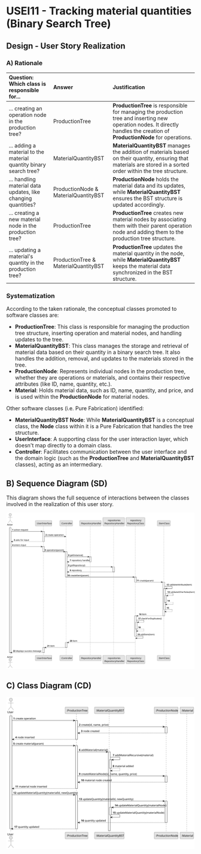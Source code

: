 # USEI11 - Tracking material quantities (Binary Search Tree)

## Design - User Story Realization 

### A) Rationale

| Question: Which class is responsible for...                        | Answer                               | Justification                                                                                                                                                                |
|:-------------------------------------------------------------------|:-------------------------------------|:-----------------------------------------------------------------------------------------------------------------------------------------------------------------------------|
| ... creating an operation node in the production tree?             | ProductionTree                       | **ProductionTree** is responsible for managing the production tree and inserting new operation nodes. It directly handles the creation of **ProductionNode** for operations. |
| ... adding a material to the material quantity binary search tree? | MaterialQuantityBST                  | **MaterialQuantityBST** manages the addition of materials based on their quantity, ensuring that materials are stored in a sorted order within the tree structure.           |
| ... handling material data updates, like changing quantities?      | ProductionNode & MaterialQuantityBST | **ProductionNode** holds the material data and its updates, while **MaterialQuantityBST** ensures the BST structure is updated accordingly.                                  |
| ... creating a new material node in the production tree?           | ProductionTree                       | **ProductionTree** creates new material nodes by associating them with their parent operation node and adding them to the production tree structure.                         |
| ... updating a material's quantity in the production tree?         | ProductionTree & MaterialQuantityBST | **ProductionTree** updates the material quantity in the node, while **MaterialQuantityBST** keeps the material data synchronized in the BST structure.                       |

### Systematization ##

According to the taken rationale, the conceptual classes promoted to software classes are:

* **ProductionTree**: This class is responsible for managing the production tree structure, inserting operation and material nodes, and handling updates to the tree.
* **MaterialQuantityBST**: This class manages the storage and retrieval of material data based on their quantity in a binary search tree. It also handles the addition, removal, and updates to the materials stored in the tree.
* **ProductionNode**: Represents individual nodes in the production tree, whether they are operations or materials, and contains their respective attributes (like ID, name, quantity, etc.).
* **Material**: Holds material data, such as ID, name, quantity, and price, and is used within the **ProductionNode** for material nodes.

Other software classes (i.e. Pure Fabrication) identified:

* **MaterialQuantityBST Node**: While **MaterialQuantityBST** is a conceptual class, the **Node** class within it is a Pure Fabrication that handles the tree structure.
* **UserInterface**: A supporting class for the user interaction layer, which doesn't map directly to a domain class.
* **Controller**: Facilitates communication between the user interface and the domain logic (such as the **ProductionTree** and **MaterialQuantityBST** classes), acting as an intermediary.

## B) Sequence Diagram (SD)

This diagram shows the full sequence of interactions between the classes involved in the realization of this user story.

![Sequence Diagram](svg/sequence-diagram.svg)

## C) Class Diagram (CD)

![Class Diagram](svg/class-diagram.svg)